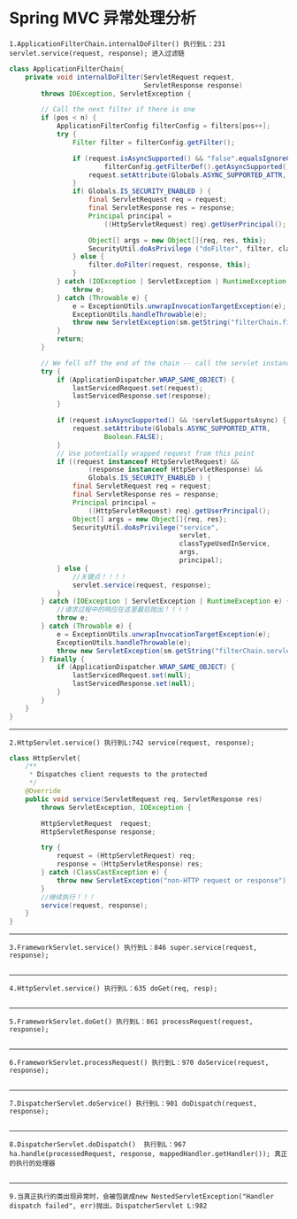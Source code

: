 # Spring MVC 异常处理分析
`1.ApplicationFilterChain.internalDoFilter() 执行到L：231 servlet.service(request, response); 进入过滤链`
```java
class ApplicationFilterChain{
    private void internalDoFilter(ServletRequest request,
                                  ServletResponse response)
        throws IOException, ServletException {

        // Call the next filter if there is one
        if (pos < n) {
            ApplicationFilterConfig filterConfig = filters[pos++];
            try {
                Filter filter = filterConfig.getFilter();

                if (request.isAsyncSupported() && "false".equalsIgnoreCase(
                        filterConfig.getFilterDef().getAsyncSupported())) {
                    request.setAttribute(Globals.ASYNC_SUPPORTED_ATTR, Boolean.FALSE);
                }
                if( Globals.IS_SECURITY_ENABLED ) {
                    final ServletRequest req = request;
                    final ServletResponse res = response;
                    Principal principal =
                        ((HttpServletRequest) req).getUserPrincipal();

                    Object[] args = new Object[]{req, res, this};
                    SecurityUtil.doAsPrivilege ("doFilter", filter, classType, args, principal);
                } else {
                    filter.doFilter(request, response, this);
                }
            } catch (IOException | ServletException | RuntimeException e) {
                throw e;
            } catch (Throwable e) {
                e = ExceptionUtils.unwrapInvocationTargetException(e);
                ExceptionUtils.handleThrowable(e);
                throw new ServletException(sm.getString("filterChain.filter"), e);
            }
            return;
        }

        // We fell off the end of the chain -- call the servlet instance
        try {
            if (ApplicationDispatcher.WRAP_SAME_OBJECT) {
                lastServicedRequest.set(request);
                lastServicedResponse.set(response);
            }

            if (request.isAsyncSupported() && !servletSupportsAsync) {
                request.setAttribute(Globals.ASYNC_SUPPORTED_ATTR,
                        Boolean.FALSE);
            }
            // Use potentially wrapped request from this point
            if ((request instanceof HttpServletRequest) &&
                    (response instanceof HttpServletResponse) &&
                    Globals.IS_SECURITY_ENABLED ) {
                final ServletRequest req = request;
                final ServletResponse res = response;
                Principal principal =
                    ((HttpServletRequest) req).getUserPrincipal();
                Object[] args = new Object[]{req, res};
                SecurityUtil.doAsPrivilege("service",
                                           servlet,
                                           classTypeUsedInService,
                                           args,
                                           principal);
            } else {
                //关键点！！！！
                servlet.service(request, response);
            }
        } catch (IOException | ServletException | RuntimeException e) {
            //请求过程中的响应在这里最后抛出！！！！
            throw e;
        } catch (Throwable e) {
            e = ExceptionUtils.unwrapInvocationTargetException(e);
            ExceptionUtils.handleThrowable(e);
            throw new ServletException(sm.getString("filterChain.servlet"), e);
        } finally {
            if (ApplicationDispatcher.WRAP_SAME_OBJECT) {
                lastServicedRequest.set(null);
                lastServicedResponse.set(null);
            }
        }
    }
}
```
---

``2.HttpServlet.service() 执行到L:742 service(request, response);``
```java
class HttpServlet{
    /**
     * Dispatches client requests to the protected
     */
    @Override
    public void service(ServletRequest req, ServletResponse res)
        throws ServletException, IOException {

        HttpServletRequest  request;
        HttpServletResponse response;

        try {
            request = (HttpServletRequest) req;
            response = (HttpServletResponse) res;
        } catch (ClassCastException e) {
            throw new ServletException("non-HTTP request or response");
        }
        //继续执行！！！
        service(request, response);
    }
}
```

---
``3.FrameworkServlet.service() 执行到L：846 super.service(request, response);``
```java

```

---
``4.HttpServlet.service() 执行到L：635 doGet(req, resp);``
```java

```

---
``5.FrameworkServlet.doGet() 执行到L：861 processRequest(request, response);``
```java

```

---
``6.FrameworkServlet.processRequest() 执行到L：970 doService(request, response);``
```java

```

---
``7.DispatcherServlet.doService() 执行到L：901 doDispatch(request, response);``
```java

```

---
``8.DispatcherServlet.doDispatch()  执行到L：967 ha.handle(processedRequest, response, mappedHandler.getHandler()); 真正的执行的处理器``
```java

```
---
``9.当真正执行的类出现异常时，会被包装成new NestedServletException("Handler dispatch failed", err)抛出，DispatcherServlet L:982``
```java

```








